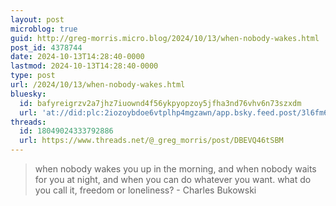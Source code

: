 ```yaml
---
layout: post
microblog: true
guid: http://greg-morris.micro.blog/2024/10/13/when-nobody-wakes.html
post_id: 4378744
date: 2024-10-13T14:28:40-0000
lastmod: 2024-10-13T14:28:40-0000
type: post
url: /2024/10/13/when-nobody-wakes.html
bluesky:
  id: bafyreigrzv2a7jhz7iuownd4f56ykpyopzoy5jfha3nd76vhv6n73szxdm
  url: 'at://did:plc:2iozoybdoe6vtplhp4mgzawn/app.bsky.feed.post/3l6fm6w7v3d25'
threads:
  id: 18049024333792886
  url: https://www.threads.net/@_greg_morris/post/DBEVQ46tSBM
---
```

> when nobody wakes you up in the morning, and when nobody waits for you at night, and when you can do whatever you want. what do you call it, freedom or loneliness? - Charles Bukowski
